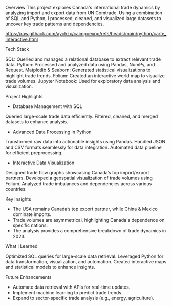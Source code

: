 Overview
This project explores Canada's international trade dynamics by analyzing import and export data from UN Comtrade. Using a combination of SQL and Python, I processed, cleaned, and visualized large datasets to uncover key trade patterns and dependencies.

https://raw.githack.com/aychzx/caimpoexpo/refs/heads/main/python/carte_interactive.html

Tech Stack

SQL: Queried and managed a relational database to extract relevant trade data.
Python: Processed and analyzed data using Pandas, NumPy, and Request.
Matplotlib & Seaborn: Generated statistical visualizations to highlight trade trends.
Folium: Created an interactive world map to visualize trade volumes.
Jupyter Notebook: Used for exploratory data analysis and visualization.

Project Highlights
- Database Management with SQL

Queried large-scale trade data efficiently.
Filtered, cleaned, and merged datasets to enhance analysis.
- Advanced Data Processing in Python

Transformed raw data into actionable insights using Pandas.
Handled JSON and CSV formats seamlessly for data integration.
Automated data pipeline for efficient preprocessing.
- Interactive Data Visualization

Designed trade flow graphs showcasing Canada’s top import/export partners.
Developed a geospatial visualization of trade volumes using Folium.
Analyzed trade imbalances and dependencies across various countries.

Key Insights
- The USA remains Canada’s top export partner, while China & Mexico dominate imports.
- Trade volumes are asymmetrical, highlighting Canada's dependence on specific nations.
- The analysis provides a comprehensive breakdown of trade dynamics in 2023.

What I Learned

Optimized SQL queries for large-scale data retrieval.
Leveraged Python for data transformation, visualization, and automation.
Created interactive maps and statistical models to enhance insights.

Future Enhancements
- Automate data retrieval with APIs for real-time updates.
- Implement machine learning to predict trade trends.
- Expand to sector-specific trade analysis (e.g., energy, agriculture).
